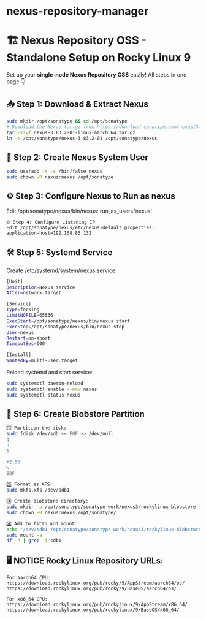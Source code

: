 # nexus-repository-manager

# 🏗️ Nexus Repository OSS - Standalone Setup on Rocky Linux 9

Set up your **single-node Nexus Repository OSS** easily! All steps in one page 👇  

## 📥 Step 1: Download & Extract Nexus

```bash
sudo mkdir /opt/sonatype && cd /opt/sonatype
# Download the Nexus tar.gz from https://download.sonatype.com/nexus/3/
tar -xzvf nexus-3.83.2-01-linux-aarch_64.tar.gz
ln -s /opt/sonatype/nexus-3.83.2-01 /opt/sonatype/nexus

```
## 👤 Step 2: Create Nexus System User
```bash
sudo useradd -r -s /bin/false nexus
sudo chown -R nexus:nexus /opt/sonatype

```
## ⚙️ Step 3: Configure Nexus to Run as nexus
Edit /opt/sonatype/nexus/bin/nexus:
run_as_user='nexus'

```
🌐 Step 4: Configure Listening IP
Edit /opt/sonatype/nexus/etc/nexus-default.properties:
application-host=192.168.83.132

```
## 🛠️ Step 5: Systemd Service
Create /etc/systemd/system/nexus.service:
```bash
[Unit]
Description=Nexus service
After=network.target

[Service]
Type=forking
LimitNOFILE=65536
ExecStart=/opt/sonatype/nexus/bin/nexus start
ExecStop=/opt/sonatype/nexus/bin/nexus stop
User=nexus
Restart=on-abort
TimeoutSec=600

[Install]
WantedBy=multi-user.target
```
Reload systemd and start service:
```bash
sudo systemctl daemon-reload
sudo systemctl enable --now nexus
sudo systemctl status nexus

```
## 💾 Step 6: Create Blobstore Partition
```bash
1️⃣ Partition the disk:
sudo fdisk /dev/sdb << EOF >> /dev/null
g
n
1

+2.5G
w
EOF
```

```bash
2️⃣ Format as XFS:
sudo mkfs.xfs /dev/sdb1
```
```bash
3️⃣ Create blobstore directory:
sudo mkdir -p /opt/sonatype/sonatype-work/nexus3/rockylinux-blobstore
sudo chown -R nexus:nexus /opt/sonatype/
```
```bash
4️⃣ Add to fstab and mount:
echo "/dev/sdb1 /opt/sonatype/sonatype-work/nexus3/rockylinux-blobstore xfs defaults 0 0" | sudo tee -a /etc/fstab
sudo mount -a
df -h | grep -i sdb1
```


## 🖥️ NOTICE Rocky Linux Repository URLs:
```
For aarch64 CPU:
https://download.rockylinux.org/pub/rocky/9/AppStream/aarch64/os/
https://download.rockylinux.org/pub/rocky/9/BaseOS/aarch64/os/

For x86_64 CPU:
https://download.rockylinux.org/pub/rockylinux/9/AppStream/x86_64/
https://download.rockylinux.org/pub/rockylinux/9/BaseOS/x86_64/
